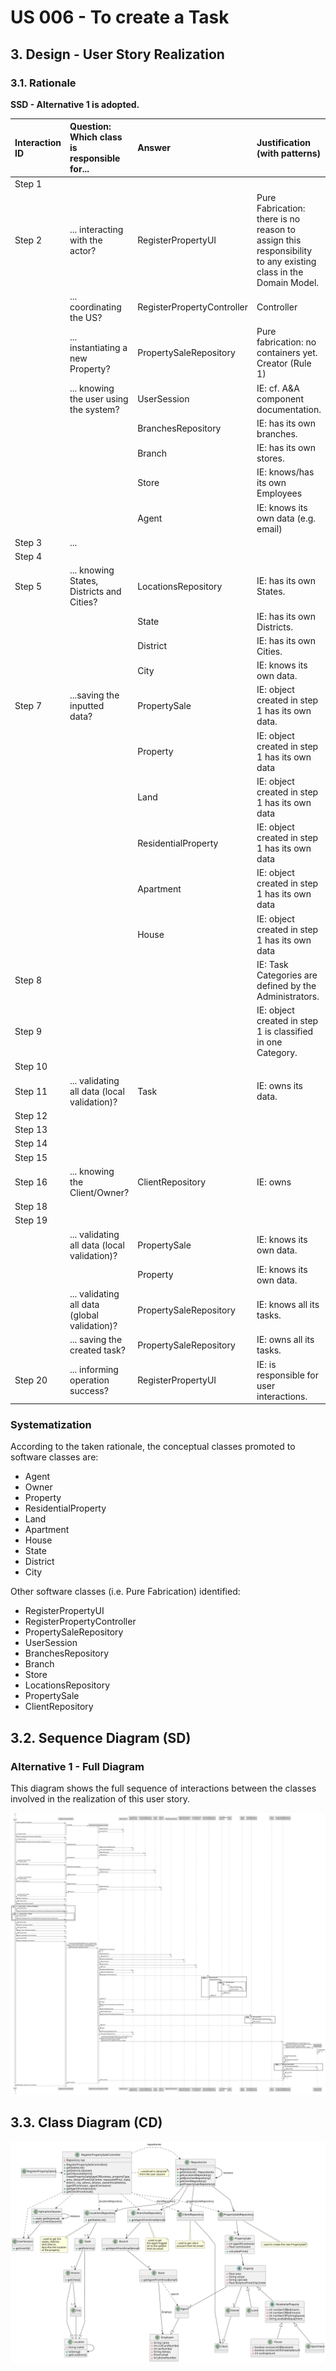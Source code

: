 # US 006 - To create a Task

## 3. Design - User Story Realization

### 3.1. Rationale

**SSD - Alternative 1 is adopted.**

| Interaction ID | Question: Which class is responsible for...  | Answer                     | Justification (with patterns)                                                                                 |
|:---------------|:---------------------------------------------|:---------------------------|:--------------------------------------------------------------------------------------------------------------|
| Step 1         |                                              |                            |                                                                                                               |
| Step 2         | ... interacting with the actor?              | RegisterPropertyUI         | Pure Fabrication: there is no reason to assign this responsibility to any existing class in the Domain Model. |
|                | ... coordinating the US?                     | RegisterPropertyController | Controller                                                                                                    |
|                | ... instantiating a new Property?            | PropertySaleRepository     | Pure fabrication: no containers yet. Creator (Rule 1)                                                         |
|                | ... knowing the user using the system?       | UserSession                | IE: cf. A&A component documentation.                                                                          |
|                |                                              | BranchesRepository         | IE: has its own branches.                                                                                     |
|                |                                              | Branch                     | IE: has its own stores.                                                                                       |
|                |                                              | Store                      | IE: knows/has its own Employees                                                                               |
|                |                                              | Agent                      | IE: knows its own data (e.g. email)                                                                           |
| Step 3         | ...                                          |                            |                                                                                                               |
| Step 4         |                                              |                            |                                                                                                               |
| Step 5         | ... knowing States, Districts and Cities?    | LocationsRepository        | IE: has its own States.                                                                                       |
|                |                                              | State                      | IE: has its own Districts.                                                                                    |
|                |                                              | District                   | IE: has its own Cities.                                                                                       |
|                |                                              | City                       | IE: knows its own data.                                                                                       |
| Step 7         | ...saving the inputted data?                 | PropertySale               | IE: object created in step 1 has its own data.                                                                |
|                |                                              | Property                   | IE: object created in step 1 has its own data                                                                 |
|                |                                              | Land                       | IE: object created in step 1 has its own data                                                                 |
|                |                                              | ResidentialProperty        | IE: object created in step 1 has its own data                                                                 |
|                |                                              | Apartment                  | IE: object created in step 1 has its own data                                                                 |
|                |                                              | House                      | IE: object created in step 1 has its own data                                                                 |
| Step 8         |                                              |                            | IE: Task Categories are defined by the Administrators.                                                        |
| Step 9         |                                              |                            | IE: object created in step 1 is classified in one Category.                                                   |
| Step 10        |                                              |                            |                                                                                                               |              
| Step 11        | ... validating all data (local validation)?  | Task                       | IE: owns its data.                                                                                            | 
| Step 12        |                                              |                            |                                                                                                               |
| Step 13        |                                              |                            |                                                                                                               |
| Step 14        |                                              |                            |                                                                                                               |
| Step 15        |                                              |                            |                                                                                                               |
| Step 16        | ... knowing the Client/Owner?                | ClientRepository           | IE: owns                                                                                                      |
| Step 18        |                                              |                            |                                                                                                               |
| Step 19        |                                              |                            |                                                                                                               |
|                | ... validating all data (local validation)?  | PropertySale               | IE: knows its own data.                                                                                       |
|                |                                              | Property                   | IE: knows its own data.                                                                                       |
|                | ... validating all data (global validation)? | PropertySaleRepository     | IE: knows all its tasks.                                                                                      | 
|                | ... saving the created task?                 | PropertySaleRepository     | IE: owns all its tasks.                                                                                       | 
| Step 20        | ... informing operation success?             | RegisterPropertyUI         | IE: is responsible for user interactions.                                                                     | 

### Systematization ##

According to the taken rationale, the conceptual classes promoted to software classes are:

* Agent
* Owner
* Property
* ResidentialProperty
* Land
* Apartment
* House
* State
* District
* City

Other software classes (i.e. Pure Fabrication) identified:

* RegisterPropertyUI
* RegisterPropertyController
* PropertySaleRepository
* UserSession
* BranchesRepository
* Branch
* Store
* LocationsRepository
* PropertySale
* ClientRepository

## 3.2. Sequence Diagram (SD)

### Alternative 1 - Full Diagram

This diagram shows the full sequence of interactions between the classes involved in the realization of this user story.

![Sequence Diagram - Full](svg/us002-sequence-diagram-full.svg)


## 3.3. Class Diagram (CD)

![Class Diagram](svg/us002-class-diagram.svg)
